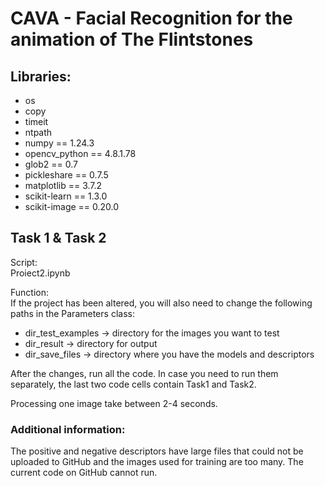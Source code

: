 # CAVA - Facial Recognition for the animation of The Flintstones

## Libraries:
- os
- copy
- timeit
- ntpath
- numpy			== 1.24.3
- opencv_python		== 4.8.1.78
- glob2			== 0.7
- pickleshare		== 0.7.5
- matplotlib		== 3.7.2
- scikit-learn		== 1.3.0
- scikit-image 		== 0.20.0


## Task 1 & Task 2
Script:<br />
Proiect2.ipynb

Function:<br />
If the project has been altered, you will also need to change the following paths in the Parameters class:

- dir_test_examples 	-> directory for the images you want to test
- dir_result 		-> directory for output
- dir_save_files	-> directory where you have the models and descriptors

After the changes, run all the code. 
In case you need to run them separately, the last two code cells contain Task1 and Task2.

Processing one image take between 2-4 seconds. 

### Additional information:
The positive and negative descriptors have large files that could not be uploaded to GitHub and the images used for training are too many. The current code on GitHub cannot run.

